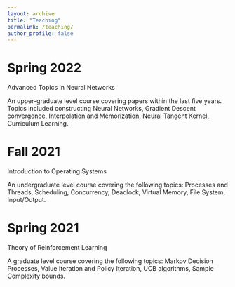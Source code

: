 ```yaml
---
layout: archive
title: "Teaching"
permalink: /teaching/
author_profile: false
---
```


Spring 2022
======
Advanced Topics in Neural Networks

An upper-graduate level course covering papers within the last five years. 
Topics included constructing Neural Networks, Gradient Descent convergence, Interpolation and Memorization, Neural Tangent Kernel, Curriculum Learning.

Fall 2021
======
Introduction to Operating Systems

An undergraduate level course covering the following topics: Processes and Threads, Scheduling, Concurrency, Deadlock, Virtual Memory, File System, Input/Output.

Spring 2021
======
Theory of Reinforcement Learning

A graduate level course covering the following topics: Markov Decision Processes, Value Iteration and Policy Iteration, UCB algorithms, Sample Complexity bounds.
